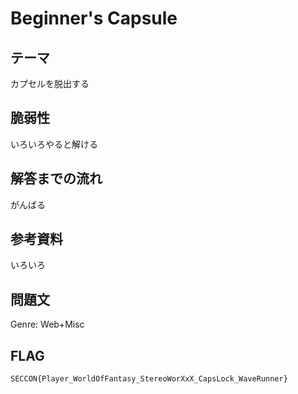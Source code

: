 # Beginner's Capsule

## テーマ

カプセルを脱出する

## 脆弱性

いろいろやると解ける

## 解答までの流れ

がんばる

## 参考資料

いろいろ

## 問題文

Genre: Web+Misc

## FLAG

`SECCON{Player_WorldOfFantasy_StereoWorXxX_CapsLock_WaveRunner}`